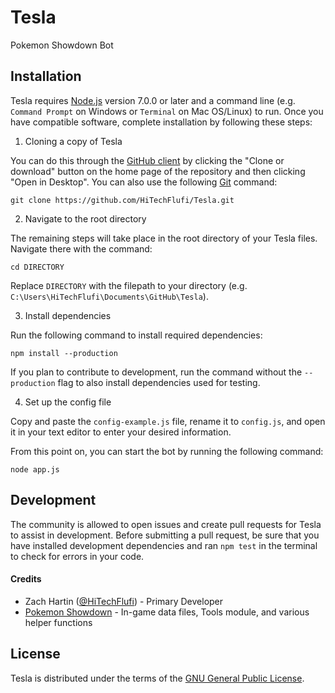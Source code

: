 # Tesla
Pokemon Showdown Bot

  [1]: https://github.com/Zarel/Pokemon-Showdown

## Installation
Tesla requires [Node.js][2] version 7.0.0 or later and a command line (e.g. `Command Prompt` on Windows or `Terminal` on Mac OS/Linux) to run. Once you have compatible software, complete installation by following these steps:

1. Cloning a copy of Tesla

  You can do this through the [GitHub client][3] by clicking the "Clone or download" button on the home page of the repository and then clicking "Open in Desktop". You can also use the following [Git][4] command:
  
  `git clone https://github.com/HiTechFlufi/Tesla.git`

  [2]: https://nodejs.org/
  [3]: https://desktop.github.com/
  [4]: https://git-scm.com/

2. Navigate to the root directory

  The remaining steps will take place in the root directory of your Tesla files. Navigate there with the command:

  `cd DIRECTORY`
  
  Replace `DIRECTORY` with the filepath to your directory (e.g. `C:\Users\HiTechFlufi\Documents\GitHub\Tesla`).

3. Install dependencies

  Run the following command to install required dependencies:

  `npm install --production`

  If you plan to contribute to development, run the command without the `--production` flag to also install dependencies used for testing.

4. Set up the config file

  Copy and paste the `config-example.js` file, rename it to `config.js`, and open it in your text editor to enter your desired information.

From this point on, you can start the bot by running the following command:

  `node app.js`

## Development

  The community is allowed to open issues and create pull requests for Tesla to assist in development. Before submitting a pull request, be sure that you have installed development dependencies and ran `npm test` in the terminal to check for errors in your code.

#### Credits

  * Zach Hartin ([@HiTechFlufi][5]) - Primary Developer
  * [Pokemon Showdown][1] - In-game data files, Tools module, and various helper functions

[5]: https://github.com/HiTechFlufi

## License

  Tesla is distributed under the terms of the [GNU General Public License][6].

  [6]: https://github.com/HiTechFlufi/Tesla/blob/master/LICENSE
